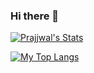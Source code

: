 ### Hi there 👋

[![Prajjwal's Stats](https://github-readme-stats.vercel.app/api?username=Prajjwal-V-Harave&theme=dark)](https://github.com/anuraghazra/github-readme-stats)

[![My Top Langs](https://github-readme-stats.vercel.app/api/top-langs/?username=Prajjwal-V-Harave&theme=dark)](https://github.com/anuraghazra/github-readme-stats)


